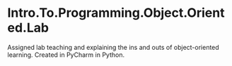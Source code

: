 # Intro.To.Programming.Object.Oriented.Lab
Assigned lab teaching and explaining the ins and outs of object-oriented learning. Created in PyCharm in Python.
